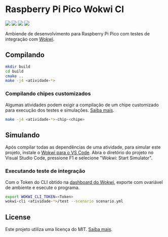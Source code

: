 # Raspberry Pi Pico Wokwi CI

![](../../actions/workflows/atividade-1.yml/badge.svg)
![](../../actions/workflows/atividade-2.yml/badge.svg)
![](../../actions/workflows/atividade-3.yml/badge.svg)
![](../../actions/workflows/atividade-4.yml/badge.svg)

Ambiende de desenvolvimento para Raspberry Pi Pico com testes de integração com
[Wokwi](https://wokwi.com/).

## Compilando

```sh
mkdir build
cd build
cmake ..
make -j4 <atividade-*>
```

### Compilando chipes customizados

Algumas atividades podem exigir a compilação de um chipe customizado para
execução dos testes e simulações.
[Saiba mais](https://docs.wokwi.com/pt-BR/chips-api/getting-started).

```sh
make -j4 <atividade-*>-chip-<chipe>
```

## Simulando

Após compilar todas as dependências de uma atividade, para simular este projeto,
instale o
[Wokwi para o VS Code](https://marketplace.visualstudio.com/items?itemName=wokwi.wokwi-vscode).
Abra o diretório do projeto no Visual Studio Code, pressione F1 e selecione
"Wokwi: Start Simulator".

### Executando teste de integração

Com o Token do CLI obtido na
[dashboard do Wokwi](https://wokwi.com/dashboard/ci), exporte com ovariável de
ambiente e esecute o programa.

```sh
export WOKWI_CLI_TOKEN=<Token>
wokwi-cli <atividade-*>/test --scenario scenario.yml
```

## License

Este projeto utiliza uma licença do MIT. [Saiba mais](LICENSE).
